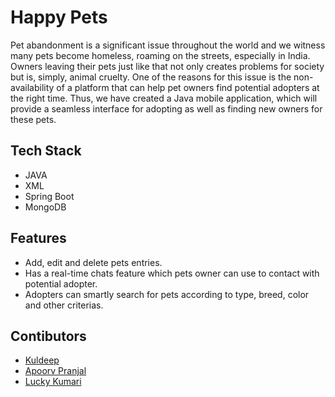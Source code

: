 # Happy Pets

Pet abandonment is a significant issue throughout the world and we witness many pets become homeless, roaming on the streets, especially in India. Owners leaving their pets just like that not only creates problems for society but is, simply, animal cruelty. One of the reasons for this issue is the non-availability of a platform that can help pet owners find potential adopters at the right time. Thus, we have created a Java mobile application, which will provide a seamless interface for adopting as well as finding new owners for these pets.

## Tech Stack
- JAVA
- XML
- Spring Boot
- MongoDB

## Features

- Add, edit and delete pets entries.
- Has a real-time chats feature which pets owner can use to contact with potential adopter.
- Adopters can smartly search for pets according to type, breed, color and other criterias.


## Contibutors

- [Kuldeep](https://github.com/Kuldeep425)
- [Apoorv Pranjal](https://github.com/CarefoDragneel)
- [Lucky Kumari](https://github.com/Lucky-coder14)


